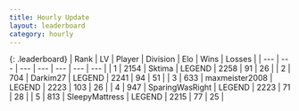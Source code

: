 ```yaml
---
title: Hourly Update
layout: leaderboard
category: hourly
---
```


{: .leaderboard}
| Rank | LV | Player | Division | Elo | Wins | Losses |
| --- | --- | --- | --- | --- | --- | --- |
| <span data-change="0">1</span> | 2154 | <span title="ID: 353063">Sktima</span> | LEGEND | <span data-change="0">2258</span> | <span data-change="0">91</span> | <span data-change="0">26</span> |
| <span data-change="0">2</span> | 704 | <span title="ID: 694036">Darkim27</span> | LEGEND | <span data-change="0">2241</span> | <span data-change="0">94</span> | <span data-change="0">51</span> |
| <span data-change="0">3</span> | 633 | <span title="ID: 410122">maxmeister2008</span> | LEGEND | <span data-change="-7">2223</span> | <span data-change="1">103</span> | <span data-change="1">26</span> |
| <span data-change="0">4</span> | 947 | <span title="ID: 402846">SparingWasRight</span> | LEGEND | <span data-change="0">2223</span> | <span data-change="0">71</span> | <span data-change="0">28</span> |
| <span data-change="0">5</span> | 813 | <span title="ID: 153129">SleepyMattress</span> | LEGEND | <span data-change="0">2215</span> | <span data-change="0">77</span> | <span data-change="0">25</span> |